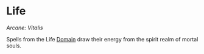 # Life

*Arcane: Vitalis*

Spells from the Life [Domain]({Spell%20Domains}.md) draw their energy from the spirit realm of mortal souls.
